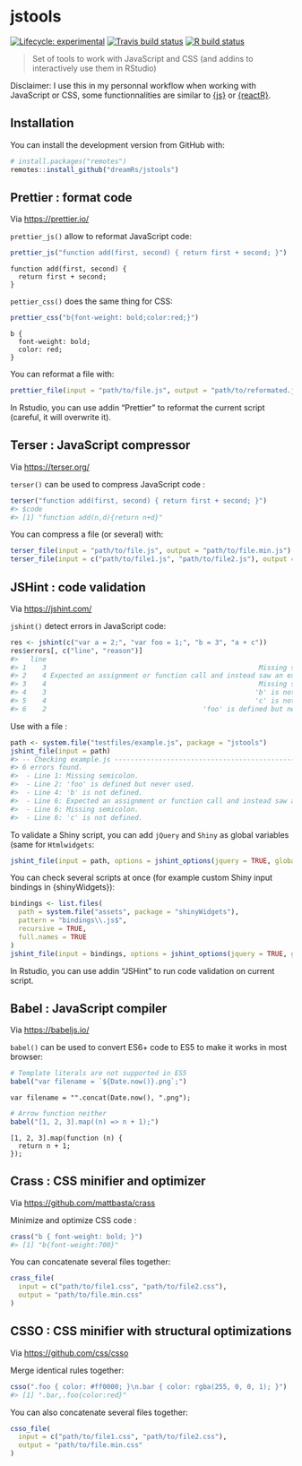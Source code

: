 
<!-- README.md is generated from README.Rmd. Please edit that file -->

# jstools

<!-- badges: start -->

[![Lifecycle:
experimental](https://img.shields.io/badge/lifecycle-experimental-orange.svg)](https://www.tidyverse.org/lifecycle/#experimental)
[![Travis build
status](https://travis-ci.org/dreamRs/jstools.svg?branch=master)](https://travis-ci.org/dreamRs/jstools)
[![R build
status](https://github.com/dreamRs/jstools/workflows/R-CMD-check/badge.svg)](https://github.com/dreamRs/jstools/actions)
<!-- badges: end -->

> Set of tools to work with JavaScript and CSS (and addins to
> interactively use them in RStudio)

Disclaimer: I use this in my personnal workflow when working with
JavaScript or CSS, some functionnalities are similar to
[{js}](https://github.com/jeroen/js) or
[{reactR}](https://github.com/react-R/reactR).

## Installation

You can install the development version from GitHub with:

``` r
# install.packages("remotes")
remotes::install_github("dreamRs/jstools")
```

## Prettier : format code

Via <https://prettier.io/>

`prettier_js()` allow to reformat JavaScript code:

``` r
prettier_js("function add(first, second) { return first + second; }")
```

    function add(first, second) {
      return first + second;
    }

`pettier_css()` does the same thing for CSS:

``` r
prettier_css("b{font-weight: bold;color:red;}")
```

    b {
      font-weight: bold;
      color: red;
    }

You can reformat a file with:

``` r
prettier_file(input = "path/to/file.js", output = "path/to/reformated.js")
```

In Rstudio, you can use addin “Prettier” to reformat the current script
(careful, it will overwrite it).

## Terser : JavaScript compressor

Via <https://terser.org/>

`terser()` can be used to compress JavaScript code :

``` r
terser("function add(first, second) { return first + second; }")
#> $code
#> [1] "function add(n,d){return n+d}"
```

You can compress a file (or several) with:

``` r
terser_file(input = "path/to/file.js", output = "path/to/file.min.js")
terser_file(input = c("path/to/file1.js", "path/to/file2.js"), output = "path/to/file.min.js")
```

## JSHint : code validation

Via <https://jshint.com/>

`jshint()` detect errors in JavaScript code:

``` r
res <- jshint(c("var a = 2;", "var foo = 1;", "b = 3", "a + c"))
res$errors[, c("line", "reason")]
#>   line                                                                 reason
#> 1    3                                                     Missing semicolon.
#> 2    4 Expected an assignment or function call and instead saw an expression.
#> 3    4                                                     Missing semicolon.
#> 4    3                                                    'b' is not defined.
#> 5    4                                                    'c' is not defined.
#> 6    2                                       'foo' is defined but never used.
```

Use with a file :

``` r
path <- system.file("testfiles/example.js", package = "jstools")
jshint_file(input = path)
#> -- Checking example.js --------------------------------------------------------- 
#> 6 errors found. 
#>  - Line 1: Missing semicolon. 
#>  - Line 2: 'foo' is defined but never used. 
#>  - Line 4: 'b' is not defined. 
#>  - Line 6: Expected an assignment or function call and instead saw an expression. 
#>  - Line 6: Missing semicolon. 
#>  - Line 6: 'c' is not defined.
```

To validate a Shiny script, you can add `jQuery` and `Shiny` as global
variables (same for `Htmlwidgets`:

``` r
jshint_file(input = path, options = jshint_options(jquery = TRUE, globals = list("Shiny")))
```

You can check several scripts at once (for example custom Shiny input
bindings in {shinyWidgets}):

``` r
bindings <- list.files(
  path = system.file("assets", package = "shinyWidgets"), 
  pattern = "bindings\\.js$",
  recursive = TRUE, 
  full.names = TRUE
)
jshint_file(input = bindings, options = jshint_options(jquery = TRUE, globals = list("Shiny")))
```

In Rstudio, you can use addin “JSHint” to run code validation on current
script.

## Babel : JavaScript compiler

Via <https://babeljs.io/>

`babel()` can be used to convert ES6+ code to ES5 to make it works in
most browser:

``` r
# Template literals are not supported in ES5
babel("var filename = `${Date.now()}.png`;")
```

    var filename = "".concat(Date.now(), ".png");

``` r
# Arrow function neither
babel("[1, 2, 3].map((n) => n + 1);")
```

    [1, 2, 3].map(function (n) {
      return n + 1;
    });

## Crass : CSS minifier and optimizer

Via <https://github.com/mattbasta/crass>

Minimize and optimize CSS code :

``` r
crass("b { font-weight: bold; }")
#> [1] "b{font-weight:700}"
```

You can concatenate several files together:

``` r
crass_file(
  input = c("path/to/file1.css", "path/to/file2.css"), 
  output = "path/to/file.min.css"
)
```

## CSSO : CSS minifier with structural optimizations

Via <https://github.com/css/csso>

Merge identical rules together:

``` r
csso(".foo { color: #ff0000; }\n.bar { color: rgba(255, 0, 0, 1); }")
#> [1] ".bar,.foo{color:red}"
```

You can also concatenate several files together:

``` r
csso_file(
  input = c("path/to/file1.css", "path/to/file2.css"), 
  output = "path/to/file.min.css"
)
```
